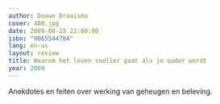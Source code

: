 ```yaml
---
author: Douwe Draaisma
cover: 480.jpg
date: 2009-08-15 22:00:00
isbn: "9065544704"
lang: en-us
layout: review
title: Waarom het leven sneller gaat als je ouder wordt
year: 2009
---
```


Anekdotes en feiten over werking van geheugen en beleving.
